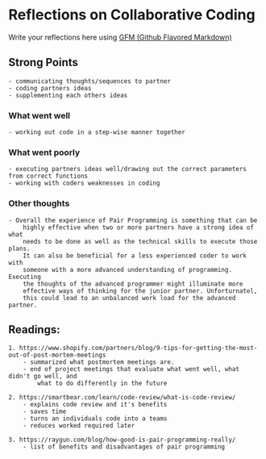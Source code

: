 # Reflections on Collaborative Coding

Write your reflections here using [GFM (Github Flavored Markdown)](https://github.github.com/gfm/)

## Strong Points

    - communicating thoughts/sequences to partner
    - coding partners ideas
    - supplementing each others ideas

### What went well

    - working out code in a step-wise manner together

### What went poorly

    - executing partners ideas well/drawing out the correct parameters from correct functions
    - working with coders weaknesses in coding

### Other thoughts

    - Overall the experience of Pair Programming is something that can be 
        highly effective when two or more partners have a strong idea of what 
        needs to be done as well as the technical skills to execute those plans.
        It can also be beneficial for a less experienced coder to work with 
        someone with a more advanced understanding of programming. Executing 
        the thoughts of the advanced programmer might illuminate more 
        effective ways of thinking for the junior partner. Unforturnatel,
        this could lead to an unbalanced work load for the advanced partner.

## Readings:
    1. https://www.shopify.com/partners/blog/9-tips-for-getting-the-most-out-of-post-mortem-meetings
        - summarized what postmortem meetings are.
        - end of project meetings that evaluate what went well, what didn't go well, and 
            what to do differently in the future

    2. https://smartbear.com/learn/code-review/what-is-code-review/
        - explains code review and it's benefits
        - saves time
        - turns an individuals code into a teams
        - reduces worked required later

    3. https://raygun.com/blog/how-good-is-pair-programming-really/
        - list of benefits and disadvantages of pair programming
